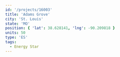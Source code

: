 ```yaml
---
id: '/projects/16003'
title: 'Adams Grove'
city: 'St. Louis'
state: 'MO'
position: { 'lat': 38.628141, 'lng': -90.209818 }
units: 50
type: 'ES'
tags:
  - Energy Star
---
```

